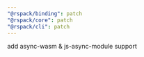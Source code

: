 ```yaml
---
"@rspack/binding": patch
"@rspack/core": patch
"@rspack/cli": patch
---
```


add async-wasm & js-async-module support
